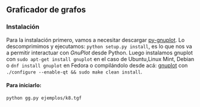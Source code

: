 ## Graficador de grafos

### Instalación
Para la instalación primero, vamos a necesitar descargar [py-gnuplot](http://sourceforge.net/projects/gnuplot-py/files/latest/download?source=files).
Lo descomprimimos y ejecutamos: `python setup.py install`, es lo que nos va a permitir interactuar con *GnuPlot* desde Python.
Luego instalamos gnuplot con `sudo apt-get install gnuplot` en el caso de Ubuntu,Linux Mint, Debian o `dnf install gnuplot` en Fedora
o compilándolo desde acá: [gnuplot](https://sourceforge.net/projects/gnuplot/files/gnuplot/) con 
`./configure --enable-qt && sudo make clean install`.

#### Para iniciarlo:  
`python gg.py ejemplos/k8.tgf`

